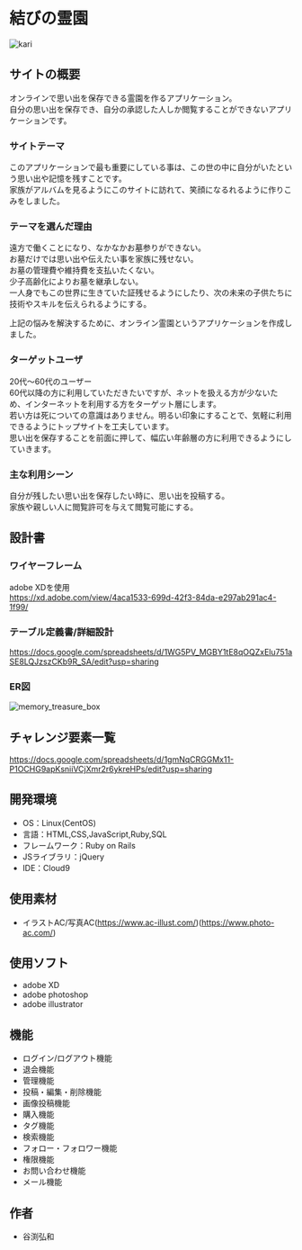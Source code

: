#  結びの霊園
  
![kari](https://user-images.githubusercontent.com/81840302/127589811-21a32b67-d6e8-45f6-922d-372fc70c08b9.jpg)  
  
## サイトの概要
オンラインで思い出を保存できる霊園を作るアプリケーション。  
自分の思い出を保存でき、自分の承認した人しか閲覧することができないアプリケーションです。
  
### サイトテーマ
このアプリケーションで最も重要にしている事は、この世の中に自分がいたという思い出や記憶を残すことです。  
家族がアルバムを見るようにこのサイトに訪れて、笑顔になるれるように作りこみをしました。  
  
### テーマを選んだ理由
遠方で働くことになり、なかなかお墓参りができない。  
お墓だけでは思い出や伝えたい事を家族に残せない。  
お墓の管理費や維持費を支払いたくない。  
少子高齢化によりお墓を継承しない。  
一人身でもこの世界に生きていた証残せるようにしたり、次の未来の子供たちに技術やスキルを伝えられるようにする。  
  
上記の悩みを解決するために、オンライン霊園というアプリケーションを作成しました。  
  
### ターゲットユーザ
20代～60代のユーザー  
60代以降の方に利用していただきたいですが、ネットを扱える方が少ないため、インターネットを利用する方をターゲット層にします。  
若い方は死についての意識はありません。明るい印象にすることで、気軽に利用できるようにトップサイトを工夫しています。  
思い出を保存することを前面に押して、幅広い年齢層の方に利用できるようにしていきます。  
  
### 主な利用シーン
自分が残したい思い出を保存したい時に、思い出を投稿する。  
家族や親しい人に閲覧許可を与えて閲覧可能にする。  
  
## 設計書
  
  
### ワイヤーフレーム
adobe XDを使用  
https://xd.adobe.com/view/4aca1533-699d-42f3-84da-e297ab291ac4-1f99/  
  
### テーブル定義書/詳細設計
  
https://docs.google.com/spreadsheets/d/1WG5PV_MGBY1tE8qOQZxElu751aSE8LQJzszCKb9R_SA/edit?usp=sharing  
  
### ER図
  
![memory_treasure_box](https://user-images.githubusercontent.com/81840302/127513278-99618a18-5f27-4914-b0e7-eb613675c468.jpg)  
  
## チャレンジ要素一覧
  
https://docs.google.com/spreadsheets/d/1gmNqCRGGMx11-P1OCHG9apKsniiVCjXmr2r6ykreHPs/edit?usp=sharing  
  
## 開発環境
- OS：Linux(CentOS)
- 言語：HTML,CSS,JavaScript,Ruby,SQL
- フレームワーク：Ruby on Rails
- JSライブラリ：jQuery
- IDE：Cloud9
  
## 使用素材
- イラストAC/写真AC(https://www.ac-illust.com/)(https://www.photo-ac.com/)
  
## 使用ソフト
- adobe XD
- adobe photoshop
- adobe illustrator
  
## 機能
  
-   ログイン/ログアウト機能
-   退会機能
-   管理機能
-   投稿・編集・削除機能
-   画像投稿機能
-   購入機能
-   タグ機能
-   検索機能
-   フォロー・フォロワー機能
-   権限機能
-   お問い合わせ機能
-   メール機能
  
## 作者
  
-   谷渕弘和
  
